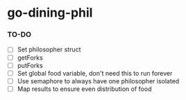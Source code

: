 # go-dining-phil

### TO-DO

- [ ] Set philosopher struct <br>
- [ ] getForks <br>
- [ ] putForks <br>
- [ ] Set global food variable, don't need this to run forever <br>
- [ ] Use semaphore to always have one philosopher isolated <br>
- [ ] Map results to ensure even distribution of food <br>
